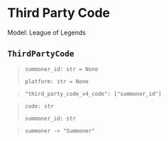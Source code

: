 # Third Party Code
Model: League of Legends

## `ThirdPartyCode` <Badge text="Pyot Core" vertical="middle"/>
>`summoner_id: str = None` <Badge text="param" type="warning" vertical="middle"/>
>
>`platform: str = None` <Badge text="param" type="warning" vertical="middle"/>

>`"third_party_code_v4_code": ["summoner_id"]` <Badge text="endpoint" type="error" vertical="middle"/>

>`code: str`
>
>`summoner_id: str`

>`summoner -> "Summoner"` <Badge text="bridge" type="error" vertical="middle"/>
